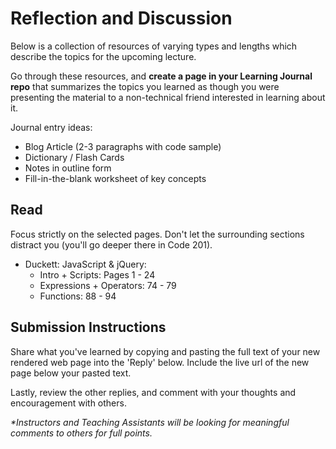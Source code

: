# Reflection and Discussion

Below is a collection of resources of varying types and lengths which describe the topics for the upcoming lecture.  

Go through these resources, and **create a page in your Learning Journal repo** that summarizes the topics you learned as though you were presenting the material to a non-technical friend interested in learning about it.

Journal entry ideas:

* Blog Article (2-3 paragraphs with code sample)
* Dictionary / Flash Cards
* Notes in outline form
* Fill-in-the-blank worksheet of key concepts

## Read

Focus strictly on the selected pages. Don't let the surrounding sections distract you (you'll go deeper there in Code 201). 

- Duckett: JavaScript & jQuery:
  - Intro + Scripts: Pages 1 - 24
  - Expressions + Operators: 74 - 79
  - Functions: 88 - 94

## Submission Instructions

Share what you've learned by copying and pasting the full text of your new rendered web page into the 'Reply' below. Include the live url of the new page below your pasted text.
  
Lastly, review the other replies, and comment with your thoughts and encouragement with others.

*\*Instructors and Teaching Assistants will be looking for meaningful comments to others for full points.*
